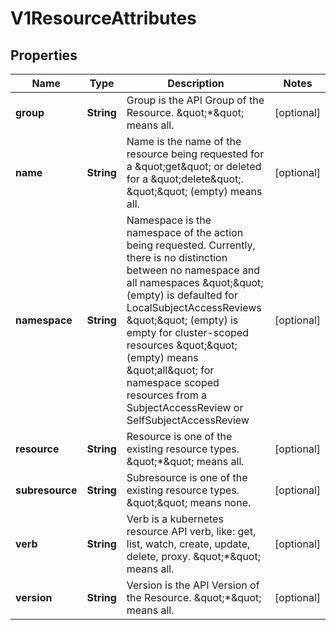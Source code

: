 
# V1ResourceAttributes

## Properties
Name | Type | Description | Notes
------------ | ------------- | ------------- | -------------
**group** | **String** | Group is the API Group of the Resource.  \&quot;*\&quot; means all. |  [optional]
**name** | **String** | Name is the name of the resource being requested for a \&quot;get\&quot; or deleted for a \&quot;delete\&quot;. \&quot;\&quot; (empty) means all. |  [optional]
**namespace** | **String** | Namespace is the namespace of the action being requested.  Currently, there is no distinction between no namespace and all namespaces \&quot;\&quot; (empty) is defaulted for LocalSubjectAccessReviews \&quot;\&quot; (empty) is empty for cluster-scoped resources \&quot;\&quot; (empty) means \&quot;all\&quot; for namespace scoped resources from a SubjectAccessReview or SelfSubjectAccessReview |  [optional]
**resource** | **String** | Resource is one of the existing resource types.  \&quot;*\&quot; means all. |  [optional]
**subresource** | **String** | Subresource is one of the existing resource types.  \&quot;\&quot; means none. |  [optional]
**verb** | **String** | Verb is a kubernetes resource API verb, like: get, list, watch, create, update, delete, proxy.  \&quot;*\&quot; means all. |  [optional]
**version** | **String** | Version is the API Version of the Resource.  \&quot;*\&quot; means all. |  [optional]



